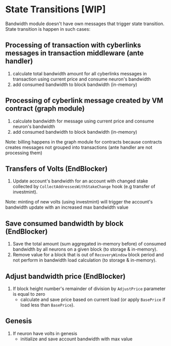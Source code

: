 # State Transitions [WIP]

Bandwidth module doesn't have own messages that trigger state transition.
State transition is happen in such cases:

## Processing of transaction with cyberlinks messages in transaction middleware (ante handler)
1. calculate total bandwidth amount for all cyberlinks messages in transaction using current price and consume neuron's bandwidth
2. add consumed bandwidth to block bandwidth (in-memory)

## Processing of cyberlink message created by VM contract (graph module)
1. calculate bandwidth for message using current price and consume neuron's bandwidth
2. add consumed bandwidth to block bandwidth (in-memory)

Note: billing happens in the graph module for contracts because contracts creates messages not grouped into transactions (ante handler are not processing them)

## Transfers of Volts (EndBlocker)
1. Update account's bandwidth for an account with changed stake collected by ```CollectAddressesWithStakeChange``` hook (e.g transfer of investmint).

Note: minting of new volts (using investmint) will trigger the account's bandwidth update with an increased max bandwidth value

## Save consumed bandwidth by block (EndBlocker)
1. Save the total amount (sum aggregated in-memory before) of consumed bandwidth by all neurons on a given block (to storage & in-memory).
2. Remove value for a block that is out of ```RecoveryWindow``` block period and not perform in bandwidth load calculation (to storage & in-memory).

## Adjust bandwidth price (EndBlocker)
1. If block height number's remainder of division by ```AdjustPrice``` parameter is equal to zero
   - calculate and save price based on current load (or apply ```BasePrice``` if load less than ```BasePrice```).

## Genesis
1. If neuron have volts in genesis 
   - initialize and save account bandwidth with max value
